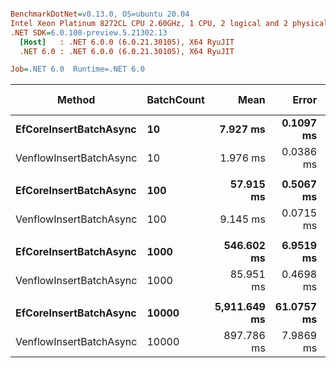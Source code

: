 ``` ini

BenchmarkDotNet=v0.13.0, OS=ubuntu 20.04
Intel Xeon Platinum 8272CL CPU 2.60GHz, 1 CPU, 2 logical and 2 physical cores
.NET SDK=6.0.100-preview.5.21302.13
  [Host]   : .NET 6.0.0 (6.0.21.30105), X64 RyuJIT
  .NET 6.0 : .NET 6.0.0 (6.0.21.30105), X64 RyuJIT

Job=.NET 6.0  Runtime=.NET 6.0  

```
|                  Method | BatchCount |         Mean |      Error |     StdDev | Ratio |      Gen 0 |      Gen 1 | Gen 2 |  Allocated |
|------------------------ |----------- |-------------:|-----------:|-----------:|------:|-----------:|-----------:|------:|-----------:|
|  **EfCoreInsertBatchAsync** |         **10** |     **7.927 ms** |  **0.1097 ms** |  **0.1026 ms** |  **1.00** |    **46.8750** |    **15.6250** |     **-** |     **948 KB** |
| VenflowInsertBatchAsync |         10 |     1.976 ms |  0.0386 ms |  0.0414 ms |  0.25 |     3.9063 |          - |     - |      82 KB |
|                         |            |              |            |            |       |            |            |       |            |
|  **EfCoreInsertBatchAsync** |        **100** |    **57.915 ms** |  **0.5067 ms** |  **0.4740 ms** |  **1.00** |   **444.4444** |   **111.1111** |     **-** |   **9,351 KB** |
| VenflowInsertBatchAsync |        100 |     9.145 ms |  0.0715 ms |  0.0668 ms |  0.16 |    31.2500 |    15.6250 |     - |     807 KB |
|                         |            |              |            |            |       |            |            |       |            |
|  **EfCoreInsertBatchAsync** |       **1000** |   **546.602 ms** |  **6.9519 ms** |  **6.5029 ms** |  **1.00** |  **4000.0000** |  **2000.0000** |     **-** |  **92,595 KB** |
| VenflowInsertBatchAsync |       1000 |    85.951 ms |  0.4698 ms |  0.4395 ms |  0.16 |   333.3333 |   166.6667 |     - |   7,889 KB |
|                         |            |              |            |            |       |            |            |       |            |
|  **EfCoreInsertBatchAsync** |      **10000** | **5,911.649 ms** | **61.0757 ms** | **57.1303 ms** |  **1.00** | **47000.0000** | **35000.0000** |     **-** | **926,217 KB** |
| VenflowInsertBatchAsync |      10000 |   897.786 ms |  7.9869 ms |  7.0802 ms |  0.15 |  3000.0000 |  1000.0000 |     - |  79,239 KB |
